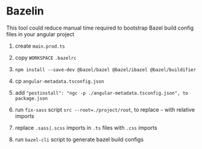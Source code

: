 # Bazelin

This tool could reduce manual time required to bootstrap Bazel build config files in your angular project

1. create `main.prod.ts`
2. copy `WORKSPACE` `.bazelrc`
3. `npm install --save-dev @bazel/bazel @bazel/ibazel @bazel/buildifier`
4. cp `angular-metadata.tsconfig.json`
5. add `"postinstall": "ngc -p ./angular-metadata.tsconfig.json", to package.json`

6. run `fix-sass` script `src --root=./project/root`, to replace `~` with relative imports
7. replace `.sass|.scss` imports in `.ts` files with `.css` imports

8. run `bazel-cli` script to generate bazel build configs
